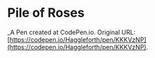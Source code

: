 # Pile of Roses
 _A Pen created at CodePen.io. Original URL: [https://codepen.io/Haggleforth/pen/KKKVzNP](https://codepen.io/Haggleforth/pen/KKKVzNP).

 
